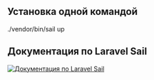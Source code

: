 ## Установка одной командой

./vendor/bin/sail up

## Документация по Laravel Sail

<a href="https://laravel.com/docs/8.x/sail"><img src="https://laravel.com/docs/8.x/sail" alt="Документация по Laravel Sail"></a>
